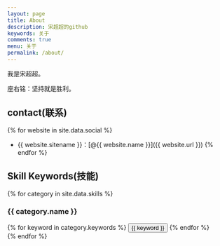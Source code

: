 ```yaml
---
layout: page
title: About
description: 宋超超的github
keywords: 关于
comments: true
menu: 关于
permalink: /about/
---
```


我是宋超超。

座右铭：坚持就是胜利。

## contact(联系)

{% for website in site.data.social %}
* {{ website.sitename }}：[@{{ website.name }}]({{ website.url }})
{% endfor %}

## Skill Keywords(技能)

{% for category in site.data.skills %}
### {{ category.name }}
<div class="btn-inline">
{% for keyword in category.keywords %}
<button class="btn btn-outline" type="button">{{ keyword }}</button>
{% endfor %}
</div>
{% endfor %}
